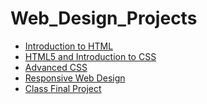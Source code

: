 # Web_Design_Projects

<ul>
    <li><a href="Intro_HTML_Chapter1/index.html" target="_blank">Introduction to HTML</a></li>
    <li><a href="html5_project2/index.html" target="_blank">HTML5 and Introduction to CSS</a></li>
    <li><a href="advanced_css/index.html" target="_blank">Advanced CSS</a></li>
    <li><a href="responsive_website4/index.html" target="_blank">Responsive Web Design</a></li>
    <li><a href="class_final_project/index.html" target="_blank">Class Final Project</a></li>
</ul>
